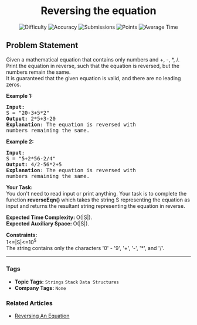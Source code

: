<h1 align="center">Reversing the equation</h1>

<p align="center">
  <img alt="Difficulty" title="Difficulty" src="https://custom-icon-badges.demolab.com/badge/Difficulty: Easy-1F222E?style=for-the-badge&logoColor=white&logo=fire"/>
  <img alt="Accuracy" title="Accuracy" src="https://custom-icon-badges.demolab.com/badge/Accuracy: 58.61%25-1F222E?style=for-the-badge&logoColor=white&logo=target"/>
  <img alt="Submissions" title="Submissions" src="https://custom-icon-badges.demolab.com/badge/Submissions: 34K+-1F222E?style=for-the-badge&logoColor=white&logo=repo"/>
  <img alt="Points" title="Points" src="https://custom-icon-badges.demolab.com/badge/Points: 2-1F222E?style=for-the-badge&logoColor=white&logo=award"/>
  <img alt="Average Time" title="Average Time" src="https://custom-icon-badges.demolab.com/badge/Average%20Time: N/A-1F222E?style=for-the-badge&logoColor=white&logo=clock"/>
</p>

## Problem Statement

Given a mathematical equation that contains only numbers and +, -, *, /. Print the equation in reverse, such that the equation is reversed, but the numbers remain the same.<br>It is guaranteed that the given equation is valid, and there are no leading zeros.

<b>Example 1:</b>

<pre><b>Input:</b>
S = "20-3+5*2"
<b>Output:</b> 2*5+3-20
<b>Explanation</b>: The equation is reversed with
numbers remaining the same.
</pre>

<b>Example 2:</b>

<pre><b>Input</b>: 
S = "5+2*56-2/4"
<b>Output:</b> 4/2-56*2+5
<b>Explanation</b>: The equation is reversed with
numbers remaining the same.
</pre>

<b>Your Task:</b><br>You don't need to read input or print anything. Your task is to complete the function <b>reverseEqn() </b>which takes the string S representing the equation as input and returns the resultant string representing the equation in reverse.

<b>Expected Time Complexity: </b>O(|S|).<br><b>Expected Auxiliary Space: </b>O(|S|).

<b>Constraints:</b><br>1<=|S|<=10<sup>5</sup><br>The string contains only the characters '0' - '9', '+', '-', '*', and '/'.


<hr>

### Tags
- **Topic Tags:** `Strings` `Stack` `Data Structures`
- **Company Tags:** `None`

### Related Articles
- [Reversing An Equation](https://www.geeksforgeeks.org/reversing-an-equation/)
